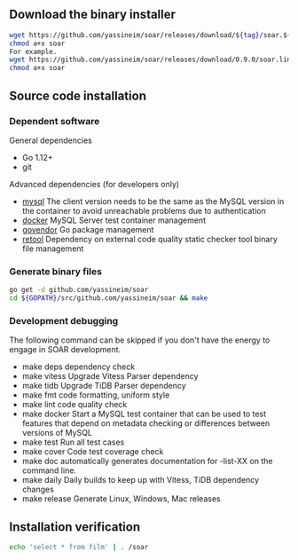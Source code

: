 ## Download the binary installer

```bash
wget https://github.com/yassineim/soar/releases/download/${tag}/soar.${OS}-amd64 -O soar
chmod a+x soar
For example.
wget https://github.com/yassineim/soar/releases/download/0.9.0/soar.linux-amd64 -O soar
chmod a+x soar
```

## Source code installation

### Dependent software

General dependencies

* Go 1.12+
* git

Advanced dependencies (for developers only)

* [mysql](https://dev.mysql.com/doc/refman/8.0/en/mysql.html) The client version needs to be the same as the MySQL version in the container to avoid unreachable problems due to authentication
* [docker](https://docs.docker.com/engine/reference/commandline/cli/) MySQL Server test container management
* [govendor](https://github.com/kardianos/govendor) Go package management
* [retool](https://github.com/twitchtv/retool) Dependency on external code quality static checker tool binary file management

### Generate binary files

```bash
go get -d github.com/yassineim/soar
cd ${GOPATH}/src/github.com/yassineim/soar && make
```

### Development debugging

The following command can be skipped if you don't have the energy to engage in SOAR development.

* make deps dependency check
* make vitess Upgrade Vitess Parser dependency
* make tidb Upgrade TiDB Parser dependency
* make fmt code formatting, uniform style
* make lint code quality check
* make docker Start a MySQL test container that can be used to test features that depend on metadata checking or differences between versions of MySQL
* make test Run all test cases
* make cover Code test coverage check
* make doc automatically generates documentation for -list-XX on the command line.
* make daily Daily builds to keep up with Vitess, TiDB dependency changes
* make release Generate Linux, Windows, Mac releases

## Installation verification

```bash
echo 'select * from film' | . /soar
```
